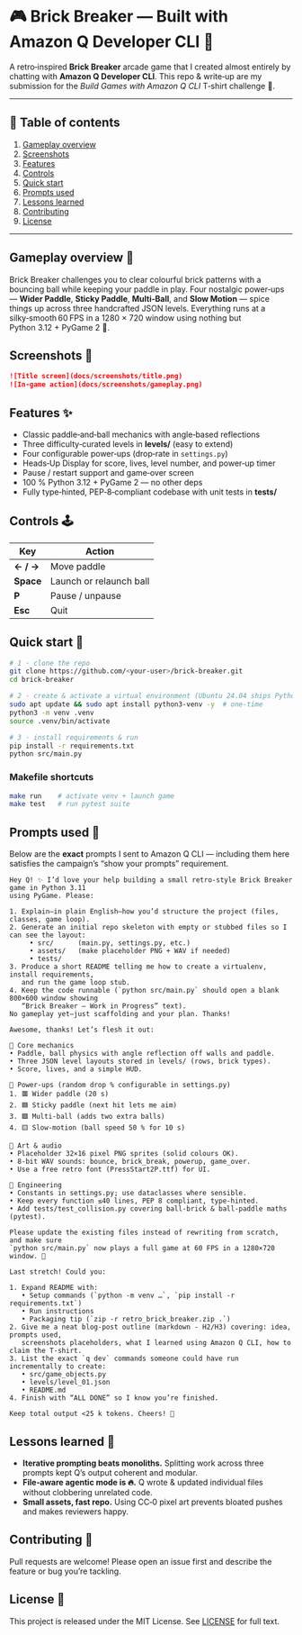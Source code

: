# 🎮 Brick Breaker — Built with Amazon Q Developer CLI 🧱

A retro‑inspired **Brick Breaker** arcade game that I created almost entirely by chatting with **Amazon Q Developer CLI**. This repo & write‑up are my submission for the *Build Games with Amazon Q CLI* T‑shirt challenge 👕.

---

## 📑 Table of contents

1. [Gameplay overview](#gameplay-overview-🎯)
2. [Screenshots](#screenshots-📸)
3. [Features](#features-✨)
4. [Controls](#controls-🕹️)
5. [Quick start](#quick-start-🚀)
6. [Prompts used](#prompts-used-💬)
7. [Lessons learned](#lessons-learned-🧠)
8. [Contributing](#contributing-🤝)
9. [License](#license-📜)

---

## Gameplay overview 🎯

Brick Breaker challenges you to clear colourful brick patterns with a bouncing ball while keeping your paddle in play. Four nostalgic power‑ups — **Wider Paddle**, **Sticky Paddle**, **Multi‑Ball**, and **Slow Motion** — spice things up across three handcrafted JSON levels. Everything runs at a silky‑smooth 60 FPS in a 1280 × 720 window using nothing but Python 3.12 + PyGame 2 🐍.

## Screenshots 📸

```markdown
![Title screen](docs/screenshots/title.png)
![In‑game action](docs/screenshots/gameplay.png)
```

## Features ✨

- Classic paddle‑and‑ball mechanics with angle‑based reflections
- Three difficulty‑curated levels in **levels/** (easy to extend)
- Four configurable power‑ups (drop‑rate in `settings.py`)
- Heads‑Up Display for score, lives, level number, and power‑up timer
- Pause / restart support and game‑over screen
- 100 % Python 3.12 + PyGame 2 — no other deps
- Fully type‑hinted, PEP‑8‑compliant codebase with unit tests in **tests/**

## Controls 🕹️

| Key       | Action                  |
| --------- | ----------------------- |
| **← / →** | Move paddle             |
| **Space** | Launch or relaunch ball |
| **P**     | Pause / unpause         |
| **Esc**   | Quit                    |

## Quick start 🚀

```bash
# 1 · clone the repo
git clone https://github.com/<your‑user>/brick‑breaker.git
cd brick‑breaker

# 2 · create & activate a virtual environment (Ubuntu 24.04 ships Python 3.12)
sudo apt update && sudo apt install python3‑venv -y  # one‑time
python3 -m venv .venv
source .venv/bin/activate

# 3 · install requirements & run
pip install -r requirements.txt
python src/main.py
```

### Makefile shortcuts

```bash
make run    # activate venv + launch game
make test   # run pytest suite
```

## Prompts used 💬

Below are the **exact** prompts I sent to Amazon Q CLI — including them here satisfies the campaign’s “show your prompts” requirement.

```text
Hey Q! ✨ I’d love your help building a small retro‑style Brick Breaker game in Python 3.11
using PyGame. Please:

1. Explain—in plain English—how you’d structure the project (files, classes, game loop).
2. Generate an initial repo skeleton with empty or stubbed files so I can see the layout:
     • src/      (main.py, settings.py, etc.)
     • assets/   (make placeholder PNG + WAV if needed)
     • tests/
3. Produce a short README telling me how to create a virtualenv, install requirements,
   and run the game loop stub.
4. Keep the code runnable (`python src/main.py` should open a blank 800×600 window showing
   “Brick Breaker – Work in Progress” text).
No gameplay yet—just scaffolding and your plan. Thanks!
```

```text
Awesome, thanks! Let’s flesh it out:

🔸 Core mechanics
• Paddle, ball physics with angle reflection off walls and paddle.
• Three JSON level layouts stored in levels/ (rows, brick types).
• Score, lives, and a simple HUD.

🔸 Power‑ups (random drop % configurable in settings.py)
1. 🟥 Wider paddle (20 s)
2. 🟦 Sticky paddle (next hit lets me aim)
3. 🟩 Multi‑ball (adds two extra balls)
4. 🟨 Slow‑motion (ball speed 50 % for 10 s)

🔸 Art & audio
• Placeholder 32×16 pixel PNG sprites (solid colours OK).
• 8‑bit WAV sounds: bounce, brick_break, powerup, game_over.
• Use a free retro font (PressStart2P.ttf) for UI.

🔸 Engineering
• Constants in settings.py; use dataclasses where sensible.
• Keep every function ≤40 lines, PEP 8 compliant, type‑hinted.
• Add tests/test_collision.py covering ball‑brick & ball‑paddle maths (pytest).

Please update the existing files instead of rewriting from scratch, and make sure
`python src/main.py` now plays a full game at 60 FPS in a 1280×720 window. 🙌
```

```text
Last stretch! Could you:

1. Expand README with:
   • Setup commands (`python -m venv …`, `pip install -r requirements.txt`)
   • Run instructions
   • Packaging tip (`zip -r retro_brick_breaker.zip .`)
2. Give me a neat blog‑post outline (markdown - H2/H3) covering: idea, prompts used,
   screenshots placeholders, what I learned using Amazon Q CLI, how to claim the T‑shirt.
3. List the exact `q dev` commands someone could have run incrementally to create:
   • src/game_objects.py
   • levels/level_01.json
   • README.md
4. Finish with “ALL DONE” so I know you’re finished.

Keep total output <25 k tokens. Cheers! 🎉
```

## Lessons learned 🧠

- **Iterative prompting beats monoliths.** Splitting work across three prompts kept Q’s output coherent and modular.
- **File‑aware agentic mode is 🔥.** Q wrote & updated individual files without clobbering unrelated code.
- **Small assets, fast repo.** Using CC‑0 pixel art prevents bloated pushes and makes reviewers happy.

## Contributing 🤝

Pull requests are welcome! Please open an issue first and describe the feature or bug you’re tackling.

## License 📜

This project is released under the MIT License. See [LICENSE](LICENSE) for full text.

